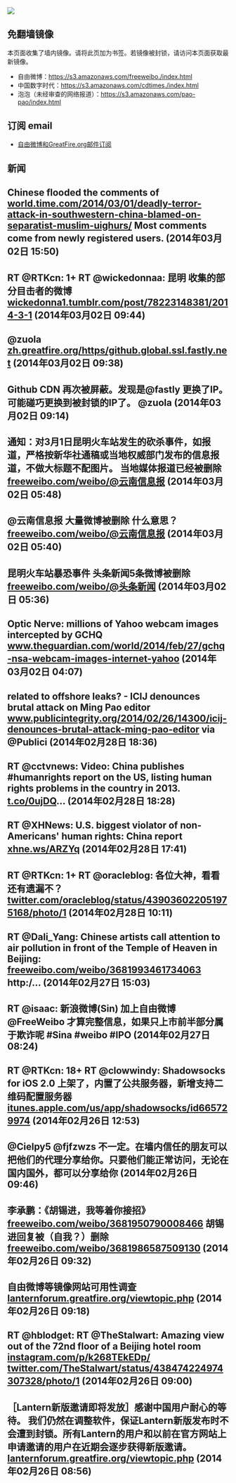 <img src="logos.png" />

## 免翻墙镜像
本页面收集了墙内镜像。请将此页加为书签。若镜像被封锁，请访问本页面获取最新镜像。
* 自由微博：https://s3.amazonaws.com/freeweibo./index.html
* 中国数字时代：https://s3.amazonaws.com/cdtimes./index.html
* 泡泡（未经审查的网络报道）：https://s3.amazonaws.com/pao-pao/index.html

## 订阅 email
* <a href="https://greatfire.us7.list-manage.com/subscribe?u=854fca58782082e0cbdf204a0&id=c78949b93c">自由微博和GreatFire.org邮件订阅</a>
		
## 新闻
Chinese flooded the comments of <a href="http://world.time.com/2014/03/01/deadly-terror-attack-in-southwestern-china-blamed-on-separatist-muslim-uighurs/">world.time.com/2014/03/01/deadly-terror-attack-in-southwestern-china-blamed-on-separatist-muslim-uighurs/</a> Most comments come from newly registered users. (2014年03月02日 15:50)
 ---
RT @RTKcn: 1+ RT @wickedonnaa: 昆明 收集的部分目击者的微博 <a href="http://wickedonna1.tumblr.com/post/78223148381/2014-3-1">wickedonna1.tumblr.com/post/78223148381/2014-3-1</a> (2014年03月02日 09:44)
 ---
@zuola <a href="https://zh.greatfire.org/https/github.global.ssl.fastly.net">zh.greatfire.org/https/github.global.ssl.fastly.net</a> (2014年03月02日 09:38)
 ---
Github CDN 再次被屏蔽。发现是@fastly 更换了IP。可能碰巧更换到被封锁的IP了。 @zuola (2014年03月02日 09:14)
 ---
通知：对3月1日昆明火车站发生的砍杀事件，如报道，严格按新华社通稿或当地权威部门发布的信息报道，不做大标题不配图片。 当地媒体报道已经被删除 <a href="https://freeweibo.com/weibo/%40%E4%BA%91%E5%8D%97%E4%BF%A1%E6%81%AF%E6%8A%A5">freeweibo.com/weibo/@云南信息报</a> (2014年03月02日 05:48)
 ---
@云南信息报 大量微博被删除 什么意思？ <a href="https://freeweibo.com/weibo/%40%E4%BA%91%E5%8D%97%E4%BF%A1%E6%81%AF%E6%8A%A5">freeweibo.com/weibo/@云南信息报</a> (2014年03月02日 05:40)
 ---
昆明火车站暴恐事件 头条新闻5条微博被删除 <a href="https://freeweibo.com/weibo/%40%E5%A4%B4%E6%9D%A1%E6%96%B0%E9%97%BB?latest">freeweibo.com/weibo/@头条新闻</a> (2014年03月02日 05:36)
 ---
Optic Nerve: millions of Yahoo webcam images intercepted by GCHQ <a href="http://www.theguardian.com/world/2014/feb/27/gchq-nsa-webcam-images-internet-yahoo">www.theguardian.com/world/2014/feb/27/gchq-nsa-webcam-images-internet-yahoo</a> (2014年03月02日 04:07)
 ---
related to offshore leaks? - ICIJ denounces brutal attack on Ming Pao editor <a href="http://www.publicintegrity.org/2014/02/26/14300/icij-denounces-brutal-attack-ming-pao-editor?shared_via_impaq_me=true&utm_campaign=53068196623738000c440000&utm_medium=social&utm_source=impaqme">www.publicintegrity.org/2014/02/26/14300/icij-denounces-brutal-attack-ming-pao-editor</a> via @Publici (2014年02月28日 18:36)
 ---
RT @cctvnews: Video: China publishes #humanrights report on the US, listing human rights problems in the country in 2013. <a href="http://t.co/0ujDQ">t.co/0ujDQ</a>… (2014年02月28日 18:28)
 ---
RT @XHNews: U.S. biggest violator of non-Americans' human rights: China report
<a href="http://xhne.ws/ARZYq">xhne.ws/ARZYq</a> (2014年02月28日 17:41)
 ---
RT @RTKcn: 1+ RT @oracleblog: 各位大神，看看还有遗漏不？ <a href="https://twitter.com/oracleblog/status/439036022051975168/photo/1">twitter.com/oracleblog/status/439036022051975168/photo/1</a> (2014年02月28日 10:11)
 ---
RT @Dali_Yang: Chinese artists call attention to air pollution in front of the Temple of Heaven in Beijing:  <a href="https://freeweibo.com/weibo/3681993461734063">freeweibo.com/weibo/3681993461734063</a>  http:/… (2014年02月27日 15:03)
 ---
RT @isaac: 新浪微博(Sin) 加上自由微博 @FreeWeibo 才算完整信息，如果只上市前半部分属于欺诈呢 #Sina #weibo #IPO (2014年02月27日 08:24)
 ---
RT @RTKcn: 18+ RT @clowwindy: Shadowsocks for iOS 2.0 上架了，内置了公共服务器，新增支持二维码配置服务器 <a href="https://itunes.apple.com/us/app/shadowsocks/id665729974?ls=1&mt=8">itunes.apple.com/us/app/shadowsocks/id665729974</a> (2014年02月26日 12:53)
 ---
@Cielpy5 @fjfzwzs 不一定。在墙内信任的朋友可以把他们的代理分享给你。只要他们能正常访问，无论在国内国外，都可以分享给你 (2014年02月26日 09:46)
 ---
李承鹏：《胡锡进，我等着你接招》  <a href="https://freeweibo.com/weibo/3681950790008466">freeweibo.com/weibo/3681950790008466</a> 胡锡进回复被（自我？）删除 <a href="https://freeweibo.com/weibo/3681986587509130">freeweibo.com/weibo/3681986587509130</a> (2014年02月26日 09:32)
 ---
自由微博等镜像网站可用性调查 <a href="https://lanternforum.greatfire.org/viewtopic.php?f=7&t=19">lanternforum.greatfire.org/viewtopic.php</a> (2014年02月26日 09:18)
 ---
RT @hblodget: RT @TheStalwart: Amazing view out of the 72nd floor of a Beijing hotel room <a href="http://instagram.com/p/k268TEkEDp/">instagram.com/p/k268TEkEDp/</a> <a href="https://twitter.com/TheStalwart/status/438474224974307328/photo/1">twitter.com/TheStalwart/status/438474224974307328/photo/1</a> (2014年02月26日 09:00)
 ---
［Lantern新版邀请即将发放］感谢中国用户耐心的等待。 我们仍然在调整软件，保证Lantern新版发布时不会遭到封锁。所有Lantern的用户和以前在官方网站上申请邀请的用户在近期会逐步获得新版邀请。 <a href="https://lanternforum.greatfire.org/viewtopic.php?f=1&t=18">lanternforum.greatfire.org/viewtopic.php</a> (2014年02月26日 08:56)
 ---
